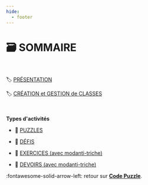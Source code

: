 ```yaml
---
hide:
  - footer
---
```


# 🗃️ SOMMAIRE

<br />

🏷️ [PRÉSENTATION](01-presentation)

🏷️ [CRÉATION et GESTION de CLASSES](01-presentation)

<br />

**Types d'activités**

* 🧩 [PUZZLES](02-puzzles)

* 🤔 [DÉFIS](03-defis)

* 📑 [EXERCICES (avec modanti-triche)](04-entrainements-devoirs)

* 📑 [DEVOIRS (avec modanti-triche)](04-entrainements-devoirs)




:fontawesome-solid-arrow-left: retour sur [**Code Puzzle**](https://www.codepuzzle.io/).

<br /><br /><br /><br /><br /><br /><br /><br /><br /><br /><br />

